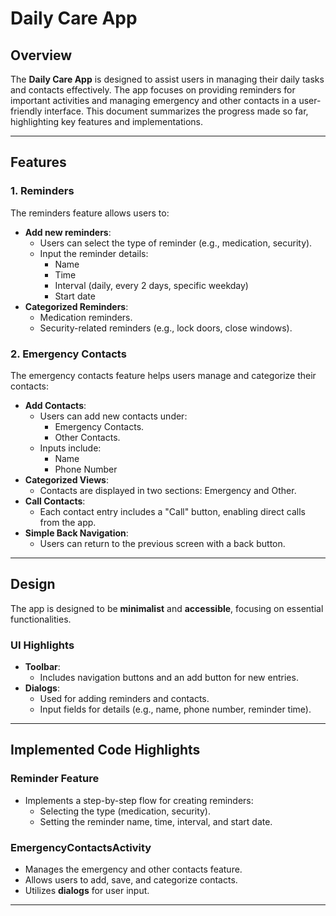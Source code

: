 # **Daily Care App**

## **Overview**
The **Daily Care App** is designed to assist users in managing their daily tasks and contacts effectively. The app focuses on providing reminders for important activities and managing emergency and other contacts in a user-friendly interface. This document summarizes the progress made so far, highlighting key features and implementations.

---

## **Features**

### **1. Reminders**
The reminders feature allows users to:
- **Add new reminders**:
  - Users can select the type of reminder (e.g., medication, security).
  - Input the reminder details:
    - Name
    - Time
    - Interval (daily, every 2 days, specific weekday)
    - Start date
- **Categorized Reminders**:
  - Medication reminders.
  - Security-related reminders (e.g., lock doors, close windows).


### **2. Emergency Contacts**
The emergency contacts feature helps users manage and categorize their contacts:
- **Add Contacts**:
  - Users can add new contacts under:
    - Emergency Contacts.
    - Other Contacts.
  - Inputs include:
    - Name
    - Phone Number
- **Categorized Views**:
  - Contacts are displayed in two sections: Emergency and Other.
- **Call Contacts**:
  - Each contact entry includes a "Call" button, enabling direct calls from the app.
- **Simple Back Navigation**:
  - Users can return to the previous screen with a back button.

---

## **Design**
The app is designed to be **minimalist** and **accessible**, focusing on essential functionalities.

### **UI Highlights**
- **Toolbar**:
  - Includes navigation buttons and an add button for new entries.
- **Dialogs**:
  - Used for adding reminders and contacts.
  - Input fields for details (e.g., name, phone number, reminder time).


---

## **Implemented Code Highlights**



### **Reminder Feature**
- Implements a step-by-step flow for creating reminders:
  - Selecting the type (medication, security).
  - Setting the reminder name, time, interval, and start date.

### **EmergencyContactsActivity**
- Manages the emergency and other contacts feature.
- Allows users to add, save, and categorize contacts.
- Utilizes **dialogs** for user input.
---

